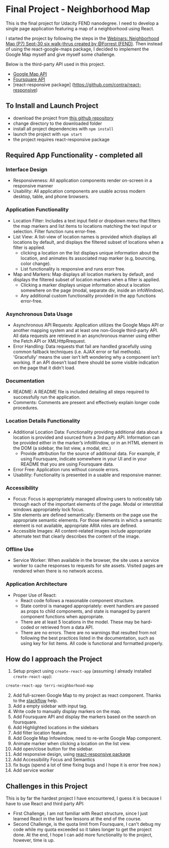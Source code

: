# Final Project - Neighborhood Map

This is the final project for Udacity FEND nanodegree. I need to develop a single page application featuring a map of a neighborhood using React.

I started the project by following the steps in the [Webinars: Neighborhood Map (P7) Sept-30 six walk-thrus created by @Forrest (FEND)](https://www.youtube.com/playlist?list=PL4rQq4MQP1crXuPtruu_eijgOUUXhcUCP). Then instead of using the react-google-maps package, I decided to implement the Google Map myself and give myself some challenge.

Below is the third-party API used in this project.

- [Google Map API](https://developers.google.com/maps/documentation/javascript/tutorial)
- [Foursquare API](https://developer.foursquare.com/)
- [react-responsive package] (https://github.com/contra/react-responsive)

## To Install and Launch Project

* download the project from [this github repository](https://github.com/sukpia/terri-neighborhood-map.git)
* change directory to the downloaded folder
* install all project dependencies with `npm install`
* launch the project with `npm start`
* the project requires react-responsive package

## Required App Functionality - completed all

### Interface Design
* Responsiveness: All application components render on-screen in a responsive manner
* Usability: All application components are usable across modern desktop, table, and phone browsers.

### Application Functionality
* Location Filter: Includes a text input field or dropdown menu that filters the map markers and list items to locations matching the text input or selection. Filter function runs error-free.
* List View: A list-view of location names is provided which displays all locations by default, and displays the filtered subset of locations when a filter is applied.
  - clicking a location on the list displays unique information about the location, and animates its associated map marker (e.g, bouncing, color change).
  - List functionality is responsive and runs erorr free.
* Map and Markers: Map displays all location markers by default, and displays the filtered subset of location markers when a filter is applied.
  - Clicking a marker displays unique information about a location somewhere on the page (modal, separate div, inside an infoWindow).
  - Any additional custom functionality provided in the app functions error-free.

### Asynchronous Data Usage
* Asynchronous API Requests: Application utilizes the Google Maps API or another mapping system and at least one non-Google third-party API. All data requests are retrieved in an asynchronous manner using either the Fetch API or XMLHttpRrequest.
* Error Handling: Data requests that fail are handled gracefully using common fallback techniques (i.e. AJAX error or fail methods). 'Gracefully' means the user isn’t left wondering why a component isn’t working. If an API doesn’t load there should be some visible indication on the page that it didn’t load.

### Documentation
* README: A README file is included detailing all steps required to successfully run the application.
* Comments: Comments are present and effectively explain longer code procedures.

### Location Details Functionality
* Additional Location Data: Functionality providing additional data about a location is provided and sourced from a 3rd party API. Information can be provided either in the marker’s infoWindow, or in an HTML element in the DOM (a sidebar, the list view, a modal, etc.)
  - Provide attribution for the source of additional data. For example, if using Foursquare, indicate somewhere in your UI and in your README that you are using Foursquare data.
* Error Free: Application runs without console errors.
* Usability: Functionality is presented in a usable and responsive manner.

### Accessibility
* Focus: Focus is appropriately managed allowing users to noticeably tab through each of the important elements of the page. Modal or interstitial windows appropriately lock focus.
* Site elements are defined semantically: Elements on the page use the appropriate semantic elements. For those elements in which a semantic element is not available, appropriate ARIA roles are defined.
* Accessible Images: All content-related images include appropriate alternate text that clearly describes the content of the image.

### Offline Use
* Service Worker: When available in the browser, the site uses a service worker to cache responses to requests for site assets. Visited pages are rendered when there is no network access.

### Application Architecture
* Proper Use of React:
  - React code follows a reasonable component structure.
  - State control is managed appropriately: event handlers are passed as props to child components, and state is managed by parent component functions when appropriate.
  - There are at least 5 locations in the model. These may be hard-coded or retrieved from a data API.
  - There are no errors. There are no warnings that resulted from not following the best practices listed in the documentation, such as using key for list items. All code is functional and formatted properly.
  
## How do I approach the Project

1. Setup project using `create-react-app` (assuming I already installed `create-react-app`):
```sh
create-react-app terri-neighborhood-map
```
2. Add full-screen Google Map to my project as react component. Thanks to the [stackflow](https://stackoverflow.com/questions/48493960/using-google-map-in-react-component) help.
3. Add a empty sidebar with input tag.
4. Write code to manually display markers on the map.
5. Add Foursquare API and display the markers based on the search on foursquare.
6. Add Highlighted locations in the sidebars
7. Add filter location feature.
8. Add Google Map Infowindow, need to re-write Google Map component.
9. Animate marker when clicking a location on the list view.
10. Add open/close button for the sidebar.
11. Add responsive design, using [react-responsive package](https://github.com/contra/react-responsive)
12. Add Accessibility Focus and Semantics
13. fix bugs (spend a lot of time fixing bugs and I hope it is error free now.)
14. Add service worker

## Challenges in this Project
This is by far the hardest project I have encountered, I guess it is because I have to use React and third party API:
* First Challenge, I am not familiar with React structure, since I just learned React in the last few lessons at the end of the course.
* Second Challenge, is the quota limit from Foursquare, I can't debug my code while my quota exceeded so it takes longer to get the project done.
At the end, I hope I can add more functionality to the project, however, time is up.

